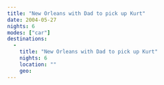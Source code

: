 ```yaml
---
title: "New Orleans with Dad to pick up Kurt"
date: 2004-05-27
nights: 6
modes: ["car"]
destinations:
  -
    title: "New Orleans with Dad to pick up Kurt"
    nights: 6
    location: ""
    geo:
---
```



